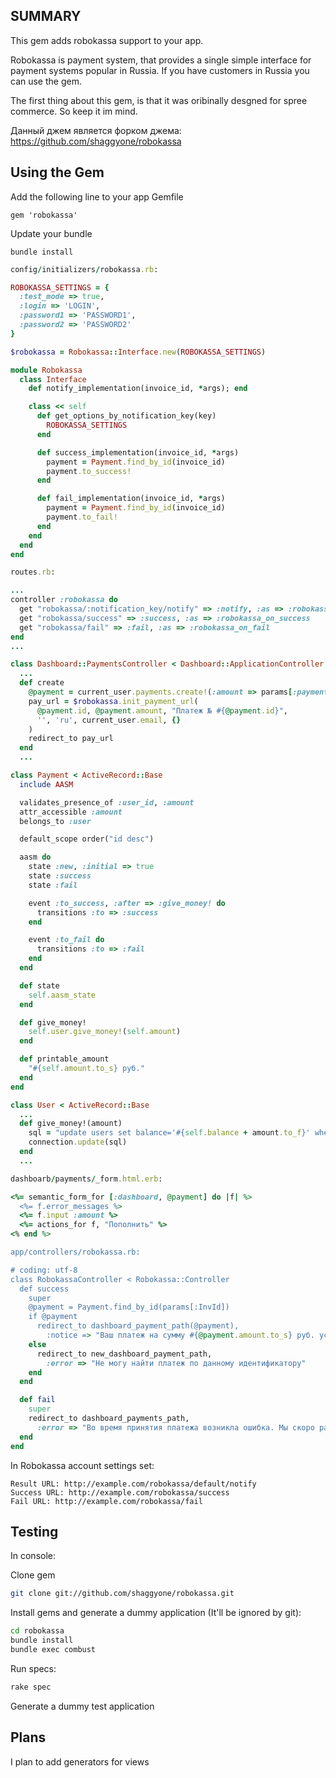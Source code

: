 SUMMARY
-------

This gem adds robokassa support to your app.

Robokassa is payment system, that provides a single simple interface for payment systems popular in Russia.
If you have customers in Russia you can use the gem.

The first thing about this gem, is that it was oribinally desgned for spree commerce. So keep it im mind.

Данный джем является форком джема: https://github.com/shaggyone/robokassa

Using the Gem
-------------

Add the following line to your app Gemfile

    gem 'robokassa'

Update your bundle

    bundle install

```ruby
config/initializers/robokassa.rb:

ROBOKASSA_SETTINGS = {
  :test_mode => true,
  :login => 'LOGIN',
  :password1 => 'PASSWORD1',
  :password2 => 'PASSWORD2'
}

$robokassa = Robokassa::Interface.new(ROBOKASSA_SETTINGS)

module Robokassa
  class Interface
    def notify_implementation(invoice_id, *args); end

    class << self
      def get_options_by_notification_key(key)
        ROBOKASSA_SETTINGS
      end

      def success_implementation(invoice_id, *args)
        payment = Payment.find_by_id(invoice_id)
        payment.to_success!
      end

      def fail_implementation(invoice_id, *args)
        payment = Payment.find_by_id(invoice_id)
        payment.to_fail!
      end
    end
  end
end

routes.rb:

...
controller :robokassa do
  get "robokassa/:notification_key/notify" => :notify, :as => :robokassa_notification
  get "robokassa/success" => :success, :as => :robokassa_on_success
  get "robokassa/fail" => :fail, :as => :robokassa_on_fail
end
...

class Dashboard::PaymentsController < Dashboard::ApplicationController
  ...
  def create
    @payment = current_user.payments.create!(:amount => params[:payment][:amount])
    pay_url = $robokassa.init_payment_url(
      @payment.id, @payment.amount, "Платеж № #{@payment.id}",
      '', 'ru', current_user.email, {}
    )
    redirect_to pay_url
  end
  ...

class Payment < ActiveRecord::Base
  include AASM

  validates_presence_of :user_id, :amount
  attr_accessible :amount
  belongs_to :user

  default_scope order("id desc")

  aasm do
    state :new, :initial => true
    state :success
    state :fail

    event :to_success, :after => :give_money! do
      transitions :to => :success
    end

    event :to_fail do
      transitions :to => :fail
    end
  end

  def state
    self.aasm_state
  end

  def give_money!
    self.user.give_money!(self.amount)
  end

  def printable_amount
    "#{self.amount.to_s} руб."
  end
end

class User < ActiveRecord::Base
  ...
  def give_money!(amount)
    sql = "update users set balance='#{self.balance + amount.to_f}' where id='#{self.id}'"
    connection.update(sql)
  end
  ...

dashboarb/payments/_form.html.erb:

<%= semantic_form_for [:dashboard, @payment] do |f| %>
  <%= f.error_messages %>
  <%= f.input :amount %>
  <%= actions_for f, "Пополнить" %>
<% end %>

app/controllers/robokassa.rb:

# coding: utf-8
class RobokassaController < Robokassa::Controller
  def success
    super
    @payment = Payment.find_by_id(params[:InvId])
    if @payment
      redirect_to dashboard_payment_path(@payment),
        :notice => "Ваш платеж на сумму #{@payment.amount.to_s} руб. успешно принят. Спасибо!"
    else
      redirect_to new_dashboard_payment_path,
        :error => "Не могу найти платеж по данному идентификатору"
    end
  end

  def fail
    super
    redirect_to dashboard_payments_path,
      :error => "Во время принятия платежа возникла ошибка. Мы скоро разберемся!"
  end
end

```

In Robokassa account settings set:

    Result URL: http://example.com/robokassa/default/notify
    Success URL: http://example.com/robokassa/success
    Fail URL: http://example.com/robokassa/fail

Testing
-----
In console:

Clone gem
```bash
git clone git://github.com/shaggyone/robokassa.git
```

Install gems and generate a dummy application (It'll be ignored by git):
```bash
cd robokassa
bundle install
bundle exec combust
```

Run specs:
```bash
rake spec
```

Generate a dummy test application

Plans
-----

I plan to add generators for views
